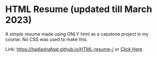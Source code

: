 # HTML Resume (updated till March 2023)

A simple resume made using ONLY html as a capstone project in my course.
No CSS was used to make this.

Link:  https://hadiashafqat.github.io/HTML-resume-/
or
[Click Here](https://hadiashafqat.github.io/HTML-resume-/)
